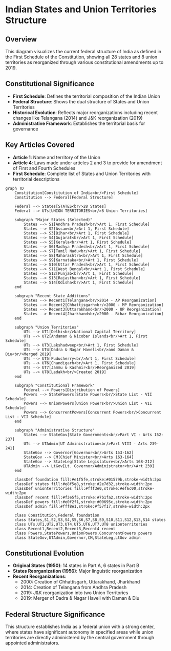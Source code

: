 # Indian States and Union Territories Structure

## Overview
This diagram visualizes the current federal structure of India as defined in the First Schedule of the Constitution, showing all 28 states and 8 union territories as reorganized through various constitutional amendments up to 2019.

## Constitutional Significance
- **First Schedule**: Defines the territorial composition of the Indian Union
- **Federal Structure**: Shows the dual structure of States and Union Territories
- **Historical Evolution**: Reflects major reorganizations including recent changes like Telangana (2014) and J&K reorganization (2019)
- **Administrative Framework**: Establishes the territorial basis for governance

## Key Articles Covered
- **Article 1**: Name and territory of the Union
- **Article 4**: Laws made under articles 2 and 3 to provide for amendment of First and Fourth Schedules
- **First Schedule**: Complete list of States and Union Territories with territorial descriptions

```mermaid
graph TD
    Constitution[Constitution of India<br/>First Schedule]
    Constitution --> Federal[Federal Structure]
    
    Federal --> States[STATES<br/>28 States]
    Federal --> UTs[UNION TERRITORIES<br/>8 Union Territories]
    
    subgraph "Major States (Selected)"
        States --> S1[Andhra Pradesh<br/>Art 1, First Schedule]
        States --> S2[Assam<br/>Art 1, First Schedule]
        States --> S3[Bihar<br/>Art 1, First Schedule]
        States --> S4[Gujarat<br/>Art 1, First Schedule]
        States --> S5[Kerala<br/>Art 1, First Schedule]
        States --> S6[Madhya Pradesh<br/>Art 1, First Schedule]
        States --> S7[Tamil Nadu<br/>Art 1, First Schedule]
        States --> S8[Maharashtra<br/>Art 1, First Schedule]
        States --> S9[Karnataka<br/>Art 1, First Schedule]
        States --> S10[Uttar Pradesh<br/>Art 1, First Schedule]
        States --> S11[West Bengal<br/>Art 1, First Schedule]
        States --> S12[Punjab<br/>Art 1, First Schedule]
        States --> S13[Rajasthan<br/>Art 1, First Schedule]
        States --> S14[Odisha<br/>Art 1, First Schedule]
    end
    
    subgraph "Recent State Additions"
        States --> Recent1[Telangana<br/>2014 - AP Reorganization]
        States --> Recent2[Chhattisgarh<br/>2000 - MP Reorganization]
        States --> Recent3[Uttarakhand<br/>2000 - UP Reorganization]
        States --> Recent4[Jharkhand<br/>2000 - Bihar Reorganization]
    end
    
    subgraph "Union Territories"
        UTs --> UT1[Delhi<br/>National Capital Territory]
        UTs --> UT2[Andaman & Nicobar Islands<br/>Art 1, First Schedule]
        UTs --> UT3[Lakshadweep<br/>Art 1, First Schedule]
        UTs --> UT4[Dadra & Nagar Haveli<br/>and Daman & Diu<br/>Merged 2019]
        UTs --> UT5[Puducherry<br/>Art 1, First Schedule]
        UTs --> UT6[Chandigarh<br/>Art 1, First Schedule]
        UTs --> UT7[Jammu & Kashmir<br/>Reorganized 2019]
        UTs --> UT8[Ladakh<br/>Created 2019]
    end
    
    subgraph "Constitutional Framework"
        Federal --> Powers[Distribution of Powers]
        Powers --> StatePowers[State Powers<br/>State List - VII Schedule]
        Powers --> UnionPowers[Union Powers<br/>Union List - VII Schedule]
        Powers --> ConcurrentPowers[Concurrent Powers<br/>Concurrent List - VII Schedule]
    end
    
    subgraph "Administrative Structure"
        States --> StateGov[State Governments<br/>Part VI - Arts 152-237]
        UTs --> UTAdmin[UT Administration<br/>Part VIII - Arts 239-241]
        StateGov --> Governor[Governor<br/>Arts 153-162]
        StateGov --> CM[Chief Minister<br/>Arts 163-164]
        StateGov --> StateLeg[State Legislature<br/>Arts 168-212]
        UTAdmin --> LtGov[Lt. Governor/Administrator<br/>Art 239]
    end
    
    classDef foundation fill:#e1f5fe,stroke:#01579b,stroke-width:3px
    classDef states fill:#e8f5e8,stroke:#2e7d32,stroke-width:2px
    classDef unionterritories fill:#fff3e0,stroke:#ef6c00,stroke-width:2px
    classDef recent fill:#f3e5f5,stroke:#7b1fa2,stroke-width:2px
    classDef powers fill:#e0f2f1,stroke:#00695c,stroke-width:2px
    classDef admin fill:#fff8e1,stroke:#f57f17,stroke-width:2px
    
    class Constitution,Federal foundation
    class States,S1,S2,S3,S4,S5,S6,S7,S8,S9,S10,S11,S12,S13,S14 states
    class UTs,UT1,UT2,UT3,UT4,UT5,UT6,UT7,UT8 unionterritories
    class Recent1,Recent2,Recent3,Recent4 recent
    class Powers,StatePowers,UnionPowers,ConcurrentPowers powers
    class StateGov,UTAdmin,Governor,CM,StateLeg,LtGov admin
```

## Constitutional Evolution
- **Original States (1950)**: 14 states in Part A, 6 states in Part B
- **States Reorganization (1956)**: Major linguistic reorganization
- **Recent Reorganizations**: 
  - 2000: Creation of Chhattisgarh, Uttarakhand, Jharkhand
  - 2014: Creation of Telangana from Andhra Pradesh
  - 2019: J&K reorganization into two Union Territories
  - 2019: Merger of Dadra & Nagar Haveli with Daman & Diu

## Federal Structure Significance
This structure establishes India as a federal union with a strong center, where states have significant autonomy in specified areas while union territories are directly administered by the central government through appointed administrators.